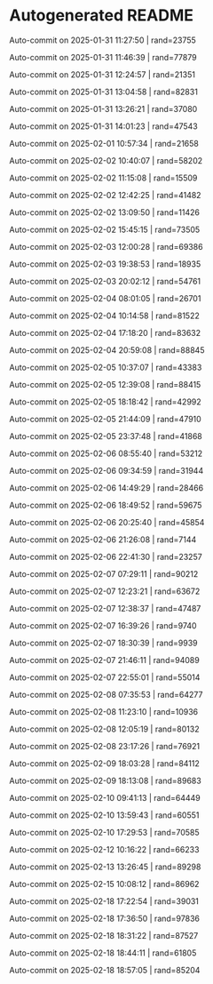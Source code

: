 # Autogenerated README

Auto-commit on 2025-01-31 11:27:50 | rand=23755

Auto-commit on 2025-01-31 11:46:39 | rand=77879

Auto-commit on 2025-01-31 12:24:57 | rand=21351

Auto-commit on 2025-01-31 13:04:58 | rand=82831

Auto-commit on 2025-01-31 13:26:21 | rand=37080

Auto-commit on 2025-01-31 14:01:23 | rand=47543

Auto-commit on 2025-02-01 10:57:34 | rand=21658

Auto-commit on 2025-02-02 10:40:07 | rand=58202

Auto-commit on 2025-02-02 11:15:08 | rand=15509

Auto-commit on 2025-02-02 12:42:25 | rand=41482

Auto-commit on 2025-02-02 13:09:50 | rand=11426

Auto-commit on 2025-02-02 15:45:15 | rand=73505

Auto-commit on 2025-02-03 12:00:28 | rand=69386

Auto-commit on 2025-02-03 19:38:53 | rand=18935

Auto-commit on 2025-02-03 20:02:12 | rand=54761

Auto-commit on 2025-02-04 08:01:05 | rand=26701

Auto-commit on 2025-02-04 10:14:58 | rand=81522

Auto-commit on 2025-02-04 17:18:20 | rand=83632

Auto-commit on 2025-02-04 20:59:08 | rand=88845

Auto-commit on 2025-02-05 10:37:07 | rand=43383

Auto-commit on 2025-02-05 12:39:08 | rand=88415

Auto-commit on 2025-02-05 18:18:42 | rand=42992

Auto-commit on 2025-02-05 21:44:09 | rand=47910

Auto-commit on 2025-02-05 23:37:48 | rand=41868

Auto-commit on 2025-02-06 08:55:40 | rand=53212

Auto-commit on 2025-02-06 09:34:59 | rand=31944

Auto-commit on 2025-02-06 14:49:29 | rand=28466

Auto-commit on 2025-02-06 18:49:52 | rand=59675

Auto-commit on 2025-02-06 20:25:40 | rand=45854

Auto-commit on 2025-02-06 21:26:08 | rand=7144

Auto-commit on 2025-02-06 22:41:30 | rand=23257

Auto-commit on 2025-02-07 07:29:11 | rand=90212

Auto-commit on 2025-02-07 12:23:21 | rand=63672

Auto-commit on 2025-02-07 12:38:37 | rand=47487

Auto-commit on 2025-02-07 16:39:26 | rand=9740

Auto-commit on 2025-02-07 18:30:39 | rand=9939

Auto-commit on 2025-02-07 21:46:11 | rand=94089

Auto-commit on 2025-02-07 22:55:01 | rand=55014

Auto-commit on 2025-02-08 07:35:53 | rand=64277

Auto-commit on 2025-02-08 11:23:10 | rand=10936

Auto-commit on 2025-02-08 12:05:19 | rand=80132

Auto-commit on 2025-02-08 23:17:26 | rand=76921

Auto-commit on 2025-02-09 18:03:28 | rand=84112

Auto-commit on 2025-02-09 18:13:08 | rand=89683

Auto-commit on 2025-02-10 09:41:13 | rand=64449

Auto-commit on 2025-02-10 13:59:43 | rand=60551

Auto-commit on 2025-02-10 17:29:53 | rand=70585

Auto-commit on 2025-02-12 10:16:22 | rand=66233

Auto-commit on 2025-02-13 13:26:45 | rand=89298

Auto-commit on 2025-02-15 10:08:12 | rand=86962

Auto-commit on 2025-02-18 17:22:54 | rand=39031

Auto-commit on 2025-02-18 17:36:50 | rand=97836

Auto-commit on 2025-02-18 18:31:22 | rand=87527

Auto-commit on 2025-02-18 18:44:11 | rand=61805

Auto-commit on 2025-02-18 18:57:05 | rand=85204
